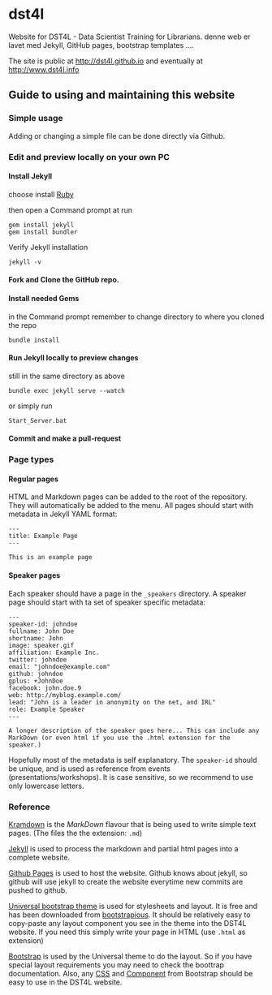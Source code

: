 # dst4l
Website for DST4L - Data Scientist Training for Librarians.
denne web er lavet med Jekyll, GitHub pages, bootstrap templates ....

The site is public at <http://dst4l.github.io> and eventually at <http://www.dst4l.info>


## Guide to using and maintaining this website

### Simple usage

Adding or changing a simple file can be done directly via Github.


### Edit and preview locally on your own PC

#### Install Jekyll

choose install [Ruby](https://rubyinstaller.org/downloads/)

then open a Command prompt at run

    gem install jekyll
    gem install bundler

Verify Jekyll installation

    jekyll -v


#### Fork and Clone the GitHub repo.


#### Install needed Gems
in the Command prompt remember to change directory to where you cloned the repo

    bundle install

#### Run Jekyll locally to preview changes
still in the same directory as above

    bundle exec jekyll serve --watch

or simply run

    Start_Server.bat

#### Commit and make a pull-request


### Page types

#### Regular pages

HTML and Markdown pages can be added to the root of the repository. They will automatically be added to the menu.
All pages should start with metadata in Jekyll YAML format:

    ---
    title: Example Page
    ---

    This is an example page

#### Speaker pages

Each speaker should have a page in the `_speakers` directory. A speaker page should start with ta set of speaker specific metadata:

    ---
    speaker-id: johndoe
    fullname: John Doe
    shortname: John
    image: speaker.gif
    affiliation: Example Inc.
    twitter: johndoe
    email: "johndoe@example.com"
    github: johndoe
    gplus: +JohnDoe
    facebook: john.doe.9
    web: http://myblog.example.com/
    lead: "John is a leader in anonymity on the net, and IRL"
    role: Example Speaker
    ---

    A longer description of the speaker goes here... This can include any MarkDown (or even html if you use the .html extension for the speaker.)

Hopefully most of the metadata is self explanatory. The `speaker-id` should be unique, and is used as reference from events (presentations/workshops). It is case sensitive, so we recommend to use only lowercase letters.



















### Reference

[Kramdown](http://kramdown.gettalong.org/syntax.html) is the *MarkDown* flavour that is being used to write simple text pages. (The files the the extension: `.md`)

[Jekyll](https://jekyllrb.com) is used to process the markdown and partial html pages into a complete website.

[Github Pages](https://pages.github.com) is used to host the website.
Github knows about jekyll, so github will use jekyll to create the website everytime new commits are pushed to github.

[Universal bootstrap theme](http://universal.ondrejsvestka.cz/1-0/index2.html) is used for stylesheets and layout.
It is free and has been downloaded from [bootstrapious](http://bootstrapious.com/p/universal-business-e-commerce-template).
It should be relatively easy to copy-paste any layout component you see in the theme into the DST4L website.
If you need this simply write your page in HTML (use `.html` as extension)


[Bootstrap](http://getbootstrap.com) is used by the Universal theme to do the layout.
So if you have special layout requirements you may need to check the boottrap documentation.
Also, any
[CSS](http://getbootstrap.com/css/) and
[Component](http://getbootstrap.com/components/)
from Bootstrap should be easy to use in the DST4L website.

